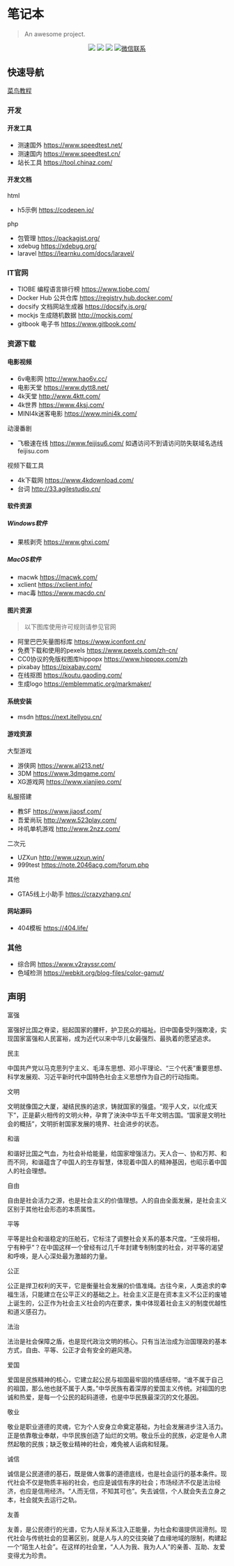 # 笔记本

> An awesome project.

<p align="center">
  <a href="https://github.com/rd2coding/Road2Coding" target="_blank"><img src="https://img.shields.io/badge/Github-r2coding-red.svg"></a>
  <a href="https://gitee.com/rd2coding/Road2Coding" target="_blank"><img src="https://img.shields.io/badge/Gitee-r2coding-blue.svg"></a>
  <a href="https://space.bilibili.com/384068749" target="_blank"><img src="https://img.shields.io/badge/bilibili-哔哩哔哩-critical"></a>
  <a href="https://mp.weixin.qq.com/s/ePhaYezFblgt0NgbvtWqww" target="_blank">
    <img src="https://img.shields.io/badge/微信联系作者-WeChat-green.svg" alt="微信联系">
  </a>
</p>


## 快速导航

[菜鸟教程](https://www.runoob.com/)

### 开发

#### 开发工具

- 测速国外 <https://www.speedtest.net/>
- 测速国内 <https://www.speedtest.cn/>
- 站长工具 <https://tool.chinaz.com/>

#### 开发文档

html

- h5示例 <https://codepen.io/>

php

- 包管理 <https://packagist.org/>
- xdebug <https://xdebug.org/>
- laravel <https://learnku.com/docs/laravel/>

### IT官网

- TIOBE 编程语言排行榜 <https://www.tiobe.com/>
- Docker Hub 公共仓库 <https://registry.hub.docker.com/>
- docsify 文档网站生成器 <https://docsify.js.org/>
- mockjs 生成随机数据 <http://mockjs.com/>
- gitbook 电子书 <https://www.gitbook.com/>

### 资源下载

#### 电影视频

- 6v电影网 <http://www.hao6v.cc/>
- 电影天堂 <https://www.dytt8.net/>
- 4k天堂 <http://www.4ktt.com/>
- 4k世界 <https://www.4ksj.com/>
- MINI4k迷客电影 <https://www.mini4k.com/>

动漫番剧

- 飞极速在线 <https://www.feijisu6.com/> 如遇访问不到请访问防失联域名选线 feijisu.com

视频下载工具

- 4k下载网 <https://www.4kdownload.com/>
- 台词 <http://33.agilestudio.cn/>

#### 软件资源

##### Windows软件

- 果核剥壳 <https://www.ghxi.com/>

##### MacOS软件

- macwk <https://macwk.com/>
- xclient <https://xclient.info/>
- mac毒 <https://www.macdo.cn/>

#### 图片资源

> 以下图库使用许可规则请参见官网

- 阿里巴巴矢量图标库 <https://www.iconfont.cn/>
- 免费下载和使用的pexels <https://www.pexels.com/zh-cn/>
- CC0协议的免版权图库hippopx <https://www.hippopx.com/zh>
- pixabay <https://pixabay.com/>
- 在线抠图 <https://koutu.gaoding.com/>
- 生成logo <https://emblemmatic.org/markmaker/>

#### 系统安装

- msdn <https://next.itellyou.cn/>

#### 游戏资源

大型游戏

- 游侠网 <https://www.ali213.net/>
- 3DM <https://www.3dmgame.com/>
- XG游戏网 <https://www.xianjieo.com/>

私服搭建

- 教SF <https://www.jiaosf.com/>
- 吾爱尚玩 <http://www.523play.com/>
- 咔叽单机游戏 <http://www.2nzz.com/>

二次元

- UZXun <http://www.uzxun.win/>
- 999test <https://note.2046acg.com/forum.php>

其他

- GTA5线上小助手 <https://crazyzhang.cn/>

#### 网站源码

- 404模板 <https://404.life/>

### 其他

- 综合网 <https://www.v2rayssr.com/>
- 色域检测 <https://webkit.org/blog-files/color-gamut/>

## 声明

富强

富强好比国之脊梁，挺起国家的腰杆，护卫民众的福祉。旧中国备受列强欺凌，实现国家富强和人民富裕，成为近代以来中华儿女最强烈、最执着的愿望追求。

民主

中国共产党以马克思列宁主义、毛泽东思想、邓小平理论、“三个代表”重要思想、科学发展观、习近平新时代中国特色社会主义思想作为自己的行动指南。

文明

文明就像国之大厦，凝结民族的追求，铸就国家的强盛。“观乎人文，以化成天下”，正是薪火相传的文明火种，孕育了泱泱中华五千年文明古国。“国家是文明社会的概括”，文明折射国家发展的境界、社会进步的状态。

和谐

和谐好比国之气血，为社会补给能量，给国家增强活力。天人合一、协和万邦、和而不同，和谐蕴含了中国人的生存智慧，体现着中国人的精神基因，也昭示着中国人的社会理想。

自由

自由是社会活力之源，也是社会主义的价值理想。人的自由全面发展，是社会主义区别于其他社会形态的本质属性。

平等

平等是社会和谐稳定的压舱石，它标注了调整社会关系的基本尺度。“王侯将相，宁有种乎”？在中国这样一个曾经有过几千年封建专制制度的社会，对平等的渴望和呼唤，是人心深处最为激越的力量。

公正

公正是捍卫权利的天平，它是衡量社会发展的价值准绳。古往今来，人类追求的幸福生活，只能建立在公平正义的基础之上。社会主义正是在资本主义不公正的废墟上诞生的，公正作为社会主义社会的内在要求，集中体现着社会主义的制度优越性和道义感召力。

法治

法治是社会保障之盾，也是现代政治文明的核心。只有当法治成为治国理政的基本方式，自由、平等、公正才会有安全的避风港。

爱国

爱国是民族精神的核心，它建立起公民与祖国最牢固的情感纽带。“谁不属于自己的祖国，那么他也就不属于人类。”中华民族有着深厚的爱国主义传统。对祖国的忠诚和热爱，是每一个公民的起码道德，也是中华民族最深沉的文化基因。

敬业

敬业是职业道德的灵魂，它为个人安身立命奠定基础，为社会发展进步注入活力。正是依靠敬业奉献，中华民族创造了灿烂的文明。敬业乐业的民族，必定是令人肃然起敬的民族；缺乏敬业精神的社会，难免被人诟病和轻蔑。

诚信

诚信是公民道德的基石，既是做人做事的道德底线，也是社会运行的基本条件。现代社会不仅是物质丰裕的社会，也应是诚信有序的社会；市场经济不仅是法治经济，也应是信用经济。“人而无信，不知其可也”。失去诚信，个人就会失去立身之本，社会就失去运行之轨。

友善

友善，是公民德行的光谱，它为人际关系注入正能量，为社会和谐提供润滑剂。现代社会与传统社会的显著区别，就是人与人的交往突破了血缘地域的限制，构建起一个“陌生人社会”。在这样的社会里，“人人为我、我为人人”的亲善、互助、友爱变得尤为珍贵。
